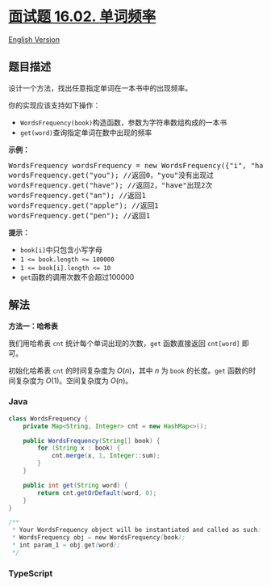 # [面试题 16.02. 单词频率](https://leetcode.cn/problems/words-frequency-lcci)

[English Version](/lcci/16.02.Words%20Frequency/README_EN.md)

## 题目描述

<!-- 这里写题目描述 -->
<p>设计一个方法，找出任意指定单词在一本书中的出现频率。</p>
<p>你的实现应该支持如下操作：</p>
<ul>
<li><code>WordsFrequency(book)</code>构造函数，参数为字符串数组构成的一本书</li>
<li><code>get(word)</code>查询指定单词在数中出现的频率</li>
</ul>
<p><strong>示例：</strong></p>
<pre>WordsFrequency wordsFrequency = new WordsFrequency({"i", "have", "an", "apple", "he", "have", "a", "pen"});
wordsFrequency.get("you"); //返回0，"you"没有出现过
wordsFrequency.get("have"); //返回2，"have"出现2次
wordsFrequency.get("an"); //返回1
wordsFrequency.get("apple"); //返回1
wordsFrequency.get("pen"); //返回1
</pre>
<p><strong>提示：</strong></p>
<ul>
<li><code>book[i]</code>中只包含小写字母</li>
<li><code>1 <= book.length <= 100000</code></li>
<li><code>1 <= book[i].length <= 10</code></li>
<li><code>get</code>函数的调用次数不会超过100000</li>
</ul>

## 解法

**方法一：哈希表**

我们用哈希表 `cnt` 统计每个单词出现的次数，`get` 函数直接返回 `cnt[word]` 即可。

初始化哈希表 `cnt` 的时间复杂度为 $O(n)$，其中 $n$ 为 `book` 的长度。`get` 函数的时间复杂度为 $O(1)$。空间复杂度为 $O(n)$。

### **Java**

```java
class WordsFrequency {
    private Map<String, Integer> cnt = new HashMap<>();

    public WordsFrequency(String[] book) {
        for (String x : book) {
            cnt.merge(x, 1, Integer::sum);
        }
    }

    public int get(String word) {
        return cnt.getOrDefault(word, 0);
    }
}

/**
 * Your WordsFrequency object will be instantiated and called as such:
 * WordsFrequency obj = new WordsFrequency(book);
 * int param_1 = obj.get(word);
 */
```

### **TypeScript**
